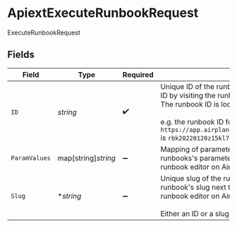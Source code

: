 # ApiextExecuteRunbookRequest

ExecuteRunbookRequest


## Fields

| Field                                                                                                                                                                                                                                                         | Type                                                                                                                                                                                                                                                          | Required                                                                                                                                                                                                                                                      | Description                                                                                                                                                                                                                                                   | Example                                                                                                                                                                                                                                                       |
| ------------------------------------------------------------------------------------------------------------------------------------------------------------------------------------------------------------------------------------------------------------- | ------------------------------------------------------------------------------------------------------------------------------------------------------------------------------------------------------------------------------------------------------------- | ------------------------------------------------------------------------------------------------------------------------------------------------------------------------------------------------------------------------------------------------------------- | ------------------------------------------------------------------------------------------------------------------------------------------------------------------------------------------------------------------------------------------------------------- | ------------------------------------------------------------------------------------------------------------------------------------------------------------------------------------------------------------------------------------------------------------- |
| `ID`                                                                                                                                                                                                                                                          | *string*                                                                                                                                                                                                                                                      | :heavy_check_mark:                                                                                                                                                                                                                                            | Unique ID of the runbook. You can find your runbook's ID by visiting the runbook's page on Airplane.<br/>The runbook ID is located at the end of the url.<br/><br/>e.g. the runbook ID for `https://app.airplane.dev/runbooks/rbk20220120z15kl79` is `rbk20220120z15kl79` | rbk20220120z15kl79                                                                                                                                                                                                                                            |
| `ParamValues`                                                                                                                                                                                                                                                 | map[string]*string*                                                                                                                                                                                                                                           | :heavy_minus_sign:                                                                                                                                                                                                                                            | Mapping of parameter slug to value. You can find your runbooks's parameter slugs inside the<br/>runbook editor on Airplane.                                                                                                                                   |                                                                                                                                                                                                                                                               |
| `Slug`                                                                                                                                                                                                                                                        | **string*                                                                                                                                                                                                                                                     | :heavy_minus_sign:                                                                                                                                                                                                                                            | Unique slug of the runbook. You can find your runbook's slug next to the runbook's name within the<br/>runbook editor on Airplane.<br/><br/>Either an ID or a slug must be provided.                                                                          | hello_world                                                                                                                                                                                                                                                   |